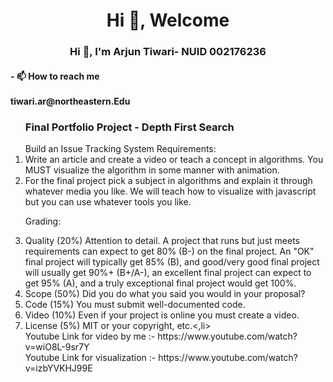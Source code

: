 <h1 align="center">Hi 👋, Welcome</h1>




<h3 align="center">Hi 👋, I'm Arjun Tiwari- NUID 002176236</h3>


<h4>- 📫 How to reach me <br> <br>tiwari.ar@northeastern.Edu <br></h4>


<ol><h3>Final Portfolio Project - Depth First Search </h3>
Build an Issue Tracking System
Requirements:

<li>Write an article and create a video or teach a concept in algorithms. You MUST visualize the algorithm in some manner with animation.</li>
<li>For the final project pick a subject in algorithms and explain it through whatever media you like. We will teach how to visualize with javascript but you can use whatever tools you like.</li>


Grading:

<li>Quality (20%) Attention to detail. A project that runs but just meets requirements can expect to get 80% (B-) on the final project. An "OK" final project will typically get 85% (B), and good/very good final project will usually get 90%+ (B+/A-), an excellent final project can expect to get 95% (A), and a truly exceptional final project would get 100%.</li>

<li>Scope (50%) Did you do what you said you would in your proposal?</li>

<li>Code (15%)  You must submit well-documented code.</li>

<li>Video (10%) Even if your project is online you must create a video.</li>

<li>License (5%) MIT or your copyright, etc.<,li>

<br>
Youtube Link for video by me :- https://www.youtube.com/watch?v=wiO8L-9sr7Y
<br>
Youtube Link for visualization :- https://www.youtube.com/watch?v=izbYVKHJ99E
<br>
<br>
